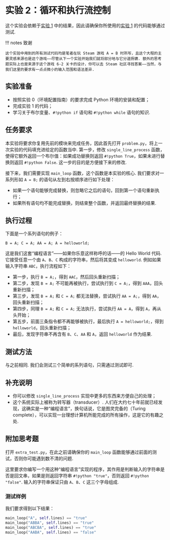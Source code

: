 # 实验 2：循环和执行流控制

这个实验会依赖于[实验 1](01string.md) 中的结果，因此请确保你所使用的[实验 1](01string.md) 的代码能够通过测试.

!!! notes 致谢

    这个实验中用到的所有测试代码均是笔者在玩 Steam 游戏 A = B 时所写，且这个大程的主要灵感来源也是这个游戏——尽管从下一个实验开始我们就将部分地与它分道扬镳. 额外的思考题实际上也是来源于这个游戏 6-2 关卡的设计，你可以去 Steam 社区寻找答案——当然，与我们这里的要求有一点点微小的输入范围和语法差异.

## 实验准备

- 按照实验 0（环境配置指南）的要求完成 Python 环境的安装和配置；
- 完成实验 1 的代码；
- 学习关于布尔变量、`#!python if` 语句和 `#!python while` 语句的知识.

## 任务要求

本实验将要求你复用先前的模块来完成任务，因此首先打开 `problem.py`，将上一次实验的代码填充进给定的函数当中. 第一步，修改 `single_line_process` 函数，使得它额外返回一个布尔值：如果成功替换则返回 `#!python True`，如果未进行替换则返回 `#!python False`. 这一步的目的是方便接下来的修改.

接下来，我们需要实现 `main_loop` 函数，这个函数是本实验的核心. 我们要求对一系列形如 `A = B;` 的语句从左到右按顺序进行如下处理：

- 如果一个语句能够完成替换，则忽略它之后的语句，回到第一个语句重新执行；
- 如果所有语句均不能完成替换，则结束整个函数，并返回最终替换的结果.

## 执行过程

下面是一个系列语句的例子：

`B = A; C = A; AA = A; A = helloworld;`

这是我们这套“编程语言”——如果你乐意这样称呼的话——的 Hello World 代码. 它接受任意一个由 `A`、`B`、`C` 构成的字符串，然后将其变成 `helloworld`. 例如如果输入字符串 `ABC`，执行流程如下：

- 第一步，执行 `B = A;`，得到 `AAC`，然后回头重新扫描；
- 第二步，发现 `B = A;` 不可能再被执行，尝试执行到 `C = A;`，得到 `AAA`，回头重新扫描；
- 第三步，发现 `B = A;` 和 `C = A;` 都无法替换，尝试执行 `AA = A;`，得到 `AA`，回头重新扫描；
- 第四步，同理 `B = A;` 和 `C = A;` 无法执行，尝试执行 `AA = A`，得到 `A`，再从头开始；
- 第五步，前面三条指令都不再能够被执行，最后执行 `A = helloworld;`，得到 `helloworld`，回头重新扫描；
- 最后，发现字符串不再含有 `B`、`C`、`AA` 和 `A`，返回 `helloworld` 作为结果.

## 测试方法

与之前相同. 我们会测试三个简单的系列语句，只需通过测试即可.

## 补充说明

- 你可以修改 `single_line_process` 实现中更多的东西来方便自己的处理；
- 这个系统实际上被称为转写器（transducer）. 人们在大约七十年前就已经发现，这确实是一种“编程语言”，换句话说，它是图灵完备的（Turing complete），可以实现一台理想计算机所能完成的所有操作，这是它的有趣之处.

## 附加思考题

打开 `extra_test.py`，在此之前请确保你的 `main_loop` 函数能够通过前面的测试，否则你可能遇到数不清的问题.

这里要求你编写一个用这种“编程语言”实现的程序，其作用是判断输入的字符串是否是回文串，如果是则返回字符串 `#!python "true"`，否则返回 `#!python "false"`. 输入的字符串保证只由 `A`、`B`、`C` 这三个字母组成.

### 测试样例

我们要求得到以下结果：

```python
main_loop("A", self.lines) == "true"
main_loop("ABBA", self.lines) == "true"
main_loop("ABCBA", self.lines) == "true"
main_loop("AABA", self.lines) == "false"
```
